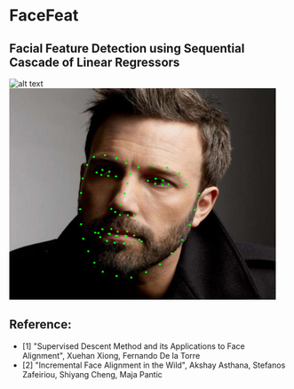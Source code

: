 # FaceFeat
## Facial Feature Detection using Sequential Cascade of Linear Regressors
![alt text](https://github.com/vrsb2006/FaceFeat/blob/master/Results/FaceFeat.gif)
![alt text](https://github.com/vrsb2006/FaceFeat/blob/master/Results/5.png)

## Reference: 
* [1] "Supervised Descent Method and its Applications to Face Alignment", Xuehan Xiong, Fernando De la Torre
* [2] "Incremental Face Alignment in the Wild", Akshay Asthana, Stefanos Zafeiriou, Shiyang Cheng, Maja Pantic

